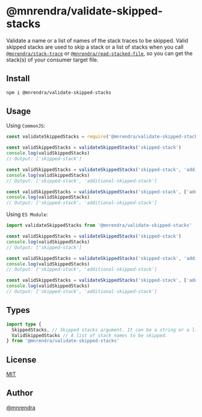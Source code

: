 # @mnrendra/validate-skipped-stacks
Validate a name or a list of names of the stack traces to be skipped. Valid skipped stacks are used to skip a stack or a list of stacks when you call [`@mnrendra/stack-trace`](https://www.npmjs.com/package/@mnrendra/stack-trace) or [`@mnrendra/read-stacked-file`](https://www.npmjs.com/package/@mnrendra/read-stacked-file), so you can get the stack(s) of your consumer target file.

## Install
```bash
npm i @mnrendra/validate-skipped-stacks
```

## Usage

Using `CommonJS`:
```javascript
const validateSkippedStacks = require('@mnrendra/validate-skipped-stacks')

const validSkippedStacks = validateSkippedStacks('skipped-stack')
console.log(validSkippedStacks)
// Output: ['skipped-stack']

const validSkippedStacks = validateSkippedStacks('skipped-stack', 'additional-skipped-stack')
console.log(validSkippedStacks)
// Output: ['skipped-stack', 'additional-skipped-stack']

const validSkippedStacks = validateSkippedStacks('skipped-stack', ['additional-skipped-stack'])
console.log(validSkippedStacks)
// Output: ['skipped-stack', 'additional-skipped-stack']
```

Using `ES Module`:
```javascript
import validateSkippedStacks from '@mnrendra/validate-skipped-stacks'

const validSkippedStacks = validateSkippedStacks('skipped-stack')
console.log(validSkippedStacks)
// Output: ['skipped-stack']

const validSkippedStacks = validateSkippedStacks('skipped-stack', 'additional-skipped-stack')
console.log(validSkippedStacks)
// Output: ['skipped-stack', 'additional-skipped-stack']

const validSkippedStacks = validateSkippedStacks('skipped-stack', ['additional-skipped-stack'])
console.log(validSkippedStacks)
// Output: ['skipped-stack', 'additional-skipped-stack']
```

## Types
```typescript
import type {
  SkippedStacks, // Skipped stacks argument. It can be a string or a list of strings. Make sure the string(s) is/are the name(s) of the stack trace(s) to be skipped.
  ValidSkippedStacks // A list of stack names to be skipped.
} from '@mnrendra/validate-skipped-stacks'
```

## License
[MIT](https://github.com/mnrendra/validate-skipped-stacks/blob/HEAD/LICENSE)

## Author
[@mnrendra](https://github.com/mnrendra)
